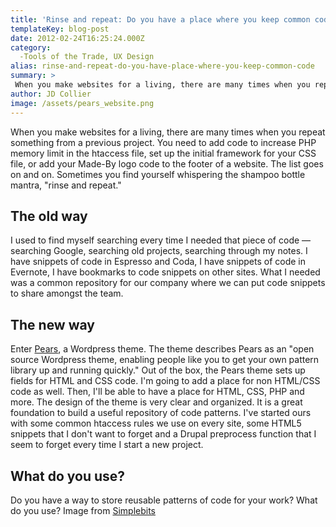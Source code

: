 ```yaml
---
title: 'Rinse and repeat: Do you have a place where you keep common code?'
templateKey: blog-post
date: 2012-02-24T16:25:24.000Z
category: 
  -Tools of the Trade, UX Design
alias: rinse-and-repeat-do-you-have-place-where-you-keep-common-code
summary: > 
 When you make websites for a living, there are many times when you repeat something from a previous project. You need to add code to increase PHP memory limit in the htaccess file, set up the initial framework for your CSS file, or add your Made-By logo code to the footer of a website. The list goes on and on. Sometimes you find yourself whispering the shampoo bottle mantra, "rinse and repeat."
author: JD Collier
image: /assets/pears_website.png
---
```


When you make websites for a living, there are many times when you repeat something from a previous project. You need to add code to increase PHP memory limit in the htaccess file, set up the initial framework for your CSS file, or add your Made-By logo code to the footer of a website. The list goes on and on. Sometimes you find yourself whispering the shampoo bottle mantra, "rinse and repeat."

The old way
-----------

I used to find myself searching every time I needed that piece of code — searching Google, searching old projects, searching through my notes. I have snippets of code in Espresso and Coda, I have snippets of code in Evernote, I have bookmarks to code snippets on other sites. What I needed was a common repository for our company where we can put code snippets to share amongst the team.

The new way
-----------

Enter [Pears](http://pea.rs), a Wordpress theme. The theme describes Pears as an "open source Wordpress theme, enabling people like you to get your own pattern library up and running quickly." Out of the box, the Pears theme sets up fields for HTML and CSS code. I'm going to add a place for non HTML/CSS code as well. Then, I'll be able to have a place for HTML, CSS, PHP and more. The design of the theme is very clear and organized. It is a great foundation to build a useful repository of code patterns. I've started ours with some common htaccess rules we use on every site, some HTML5 snippets that I don't want to forget and a Drupal preprocess function that I seem to forget every time I start a new project.

What do you use?
----------------

Do you have a way to store reusable patterns of code for your work? What do you use? Image from [Simplebits](http://simplebits.com/)